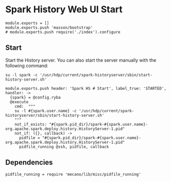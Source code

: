 # Spark History Web UI Start

    module.exports = []
    module.exports.push 'masson/bootstrap'
    # module.exports.push require('./index').configure

## Start

Start the History server. You can also start the server manually with the
following command:

```
su -l spark -c '/usr/hdp/current/spark-historyserver/sbin/start-history-server.sh'
```

    module.exports.push header: 'Spark HS # Start', label_true: 'STARTED', handler: ->
      {spark} = @config.ryba
      @execute
        cmd:  """
        su -l #{spark.user.name} -c '/usr/hdp/current/spark-historyserver/sbin/start-history-server.sh'
        """
        not_if_exists: "#{spark.pid_dir}/spark-#{spark.user.name}-org.apache.spark.deploy.history.HistoryServer-1.pid"
        not_if: ({}, callback) ->
          pidfile = "#{spark.pid_dir}/spark-#{spark.user.name}-org.apache.spark.deploy.history.HistoryServer-1.pid"
          pidfile_running @ssh, pidfile, callback

## Dependencies

    pidfile_running = require 'mecano/lib/misc/pidfile_running'
